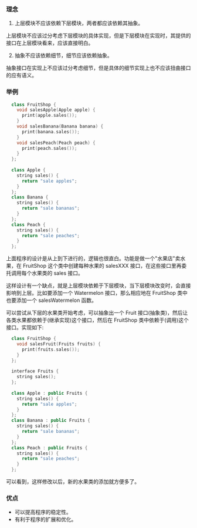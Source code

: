 
### 理念

1. 上层模块不应该依赖下层模块，两者都应该依赖其抽象。

上层模块不应该过分考虑下层模块的具体实现，但是下层模块在实现时，其提供的接口在上层模块看来，应该直接明白。

2. 抽象不应该依赖细节，细节应该依赖抽象。

抽象接口在实现上不应该过分考虑细节，但是具体的细节实现上也不应该扭曲接口的应有语义。

### 举例

```c++
  class FruitShop {
    void salesApple(Apple apple) {
      print(apple.sales());
    }
    void salesBanana(Banana banana) {
      print(banana.sales());
    }
    void salesPeach(Peach peach) {
      print(peach.sales());
    }
  };
  
  class Apple {
    string sales() {
      return "sale apples";
    }
  };
  class Banana {
    string sales() {
      return "sale bananas";
    }
  };
  class Peach {
    string sales() {
      return "sale peaches";
    }
  };
```
上面程序的设计是从上到下进行的，逻辑也很直白。功能是做一个"水果店"卖水果，在 FruitShop 这个类中创建每种水果的 salesXXX 接口，在这些接口里再委托调用每个水果类的 sales 接口。

这样设计有一个缺点，就是上层模块依赖于下层模块，当下层模块改变时，会直接影响到上层。比如要添加一个 Watermelon 接口，那么相应地在 FruitShop 类中也要添加一个 salesWatermelon 函数。

可以尝试从下层的水果类开始考虑，可以抽象出一个 Fruit 接口(抽象类)，然后让各类水果都依赖于(继承实现)这个接口，然后在 FruitShop 类中依赖于(调用)这个接口。实现如下:
```c++
  class FruitShop {
    void salesFruit(Fruits fruits) {
      print(fruits.sales());
    }
  };
  
  interface Fruits {
    string sales();
  };
  
  class Apple : public Fruits {
    string sales() {
      return "sale apples";
    }
  };
  class Banana : public Fruits {
    string sales() {
      return "sale bananas";
    }
  };
  class Peach : public Fruits {
    string sales() {
      return "sale peaches";
    }
  };
```
可以看到，这样修改以后，新的水果类的添加就方便多了。

### 优点

- 可以提高程序的稳定性。
- 有利于程序的扩展和优化。
